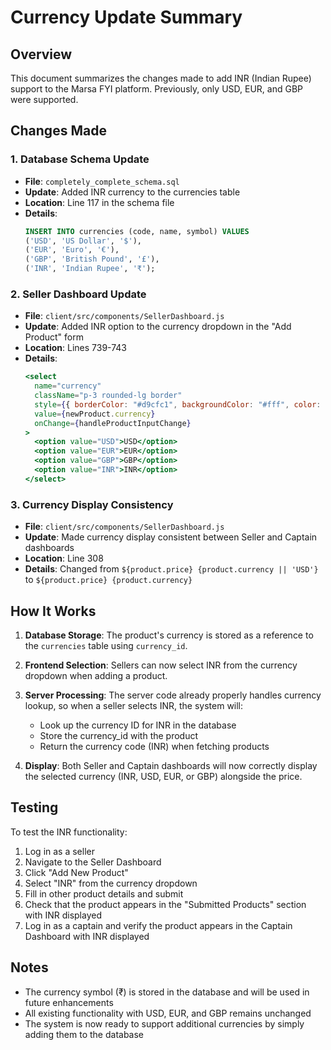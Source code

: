 # Currency Update Summary

## Overview
This document summarizes the changes made to add INR (Indian Rupee) support to the Marsa FYI platform. Previously, only USD, EUR, and GBP were supported.

## Changes Made

### 1. Database Schema Update
- **File**: `completely_complete_schema.sql`
- **Update**: Added INR currency to the currencies table
- **Location**: Line 117 in the schema file
- **Details**: 
  ```sql
  INSERT INTO currencies (code, name, symbol) VALUES
  ('USD', 'US Dollar', '$'),
  ('EUR', 'Euro', '€'),
  ('GBP', 'British Pound', '£'),
  ('INR', 'Indian Rupee', '₹');
  ```

### 2. Seller Dashboard Update
- **File**: `client/src/components/SellerDashboard.js`
- **Update**: Added INR option to the currency dropdown in the "Add Product" form
- **Location**: Lines 739-743
- **Details**: 
  ```jsx
  <select
    name="currency"
    className="p-3 rounded-lg border"
    style={{ borderColor: "#d9cfc1", backgroundColor: "#fff", color: darkText }}
    value={newProduct.currency}
    onChange={handleProductInputChange}
  >
    <option value="USD">USD</option>
    <option value="EUR">EUR</option>
    <option value="GBP">GBP</option>
    <option value="INR">INR</option>
  </select>
  ```

### 3. Currency Display Consistency
- **File**: `client/src/components/SellerDashboard.js`
- **Update**: Made currency display consistent between Seller and Captain dashboards
- **Location**: Line 308
- **Details**: 
  Changed from `${product.price} {product.currency || 'USD'}` to `${product.price} {product.currency}`

## How It Works

1. **Database Storage**: The product's currency is stored as a reference to the `currencies` table using `currency_id`.

2. **Frontend Selection**: Sellers can now select INR from the currency dropdown when adding a product.

3. **Server Processing**: The server code already properly handles currency lookup, so when a seller selects INR, the system will:
   - Look up the currency ID for INR in the database
   - Store the currency_id with the product
   - Return the currency code (INR) when fetching products

4. **Display**: Both Seller and Captain dashboards will now correctly display the selected currency (INR, USD, EUR, or GBP) alongside the price.

## Testing

To test the INR functionality:
1. Log in as a seller
2. Navigate to the Seller Dashboard
3. Click "Add New Product"
4. Select "INR" from the currency dropdown
5. Fill in other product details and submit
6. Check that the product appears in the "Submitted Products" section with INR displayed
7. Log in as a captain and verify the product appears in the Captain Dashboard with INR displayed

## Notes

- The currency symbol (₹) is stored in the database and will be used in future enhancements
- All existing functionality with USD, EUR, and GBP remains unchanged
- The system is now ready to support additional currencies by simply adding them to the database